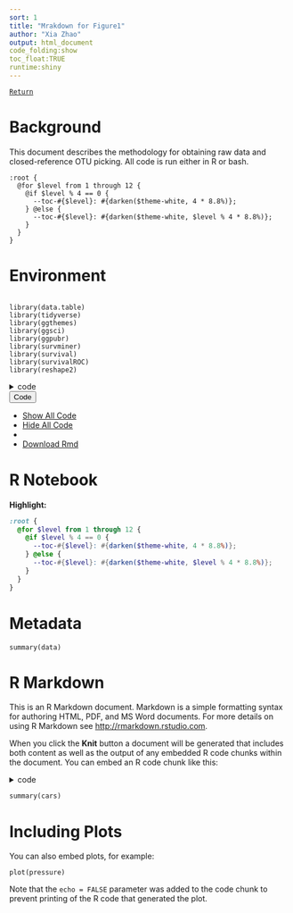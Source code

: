 ```yaml
---
sort: 1
title: "Mrakdown for Figure1"
author: "Xia Zhao"
output: html_document
code_folding:show
toc_float:TRUE
runtime:shiny
---
```


[`Return`](./)

# Background

This document describes the methodology for obtaining raw data and closed-reference OTU picking. All code is run either in R or bash.


```
:root {
  @for $level from 1 through 12 {
    @if $level % 4 == 0 {
      --toc-#{$level}: #{darken($theme-white, 4 * 8.8%)};
    } @else {
      --toc-#{$level}: #{darken($theme-white, $level % 4 * 8.8%)};
    }
  }
}
```


# Environment

```

library(data.table)
library(tidyverse)
library(ggthemes)
library(ggsci)
library(ggpubr)
library(survminer)
library(survival)
library(survivalROC)
library(reshape2)

```

<details>
<summary>code</summary>
```
  library(data.table)
  library(tidyverse)
  library(ggthemes)
  library(ggsci)
  library(ggpubr)
  library(survminer)
  library(survival)
  library(survivalROC)
  library(reshape2)
  ```
  </details>

</style>
<script>
(document).ready(function () {
  window.initializeSourceEmbed("Untitled.Rmd");
  window.initializeCodeFolding("show" === "show");
});
</script>

<div class="fluid-row" id="header">

<div class="btn-group pull-right">
<button type="button" class="btn btn-default btn-xs dropdown-toggle" data-toggle="dropdown" aria-haspopup="true" aria-expanded="false"><span>Code</span> <span class="caret"></span></button>
<ul class="dropdown-menu" style="min-width: 50px;">
<li><a id="rmd-show-all-code" href="#">Show All Code</a></li>
<li><a id="rmd-hide-all-code" href="#">Hide All Code</a></li>
<li role="separator" class="divider"></li>
<li><a id="rmd-download-source" href="#">Download Rmd</a></li>
</ul>
</div>
<h1 class="title toc-ignore">R Notebook</h1>

</div>


**Highlight:**

```scss
:root {
  @for $level from 1 through 12 {
    @if $level % 4 == 0 {
      --toc-#{$level}: #{darken($theme-white, 4 * 8.8%)};
    } @else {
      --toc-#{$level}: #{darken($theme-white, $level % 4 * 8.8%)};
    }
  }
}
```


# Metadata

```
summary(data)

```


# R Markdown

This is an R Markdown document. Markdown is a simple formatting syntax for authoring HTML, PDF, and MS Word documents. For more details on using R Markdown see <http://rmarkdown.rstudio.com>.

When you click the **Knit** button a document will be generated that includes both content as well as the output of any embedded R code chunks within the document. You can embed an R code chunk like this:

<details>
  <summary>code</summary>
  ```bash
  echo "hello shell"
  echo "hello python"
  ```
</details>

```
summary(cars)
```

# Including Plots

You can also embed plots, for example:

```
plot(pressure)
```

Note that the `echo = FALSE` parameter was added to the code chunk to prevent printing of the R code that generated the plot.






